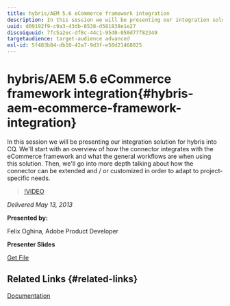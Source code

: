 ```yaml
---
title: hybris/AEM 5.6 eCommerce framework integration
description: In this session we will be presenting our integration solution for hybris into CQ. We'll start with an overview of how the connector integrates with the eCommerce framework and what the general workflows are when using this solution. Then, we'll go into more depth talking about how the connector can be extended and / or customized in order to adapt to project-specific needs.
uuid: d09192f9-c9a3-43db-8538-d581838e1e27
discoiquuid: 7fc5a2ec-df8c-44c1-95d0-050d77f82349
targetaudience: target-audience advanced
exl-id: 5f483b84-db10-42a7-9d3f-e50d21468825
---
```

# hybris/AEM 5.6 eCommerce framework integration{#hybris-aem-ecommerce-framework-integration}

In this session we will be presenting our integration solution for hybris into CQ. We'll start with an overview of how the connector integrates with the eCommerce framework and what the general workflows are when using this solution. Then, we'll go into more depth talking about how the connector can be extended and / or customized in order to adapt to project-specific needs.

>[!VIDEO](https://video.tv.adobe.com/v/19578/?quality=9)

*Delivered May 13, 2013*

**Presented by:**

Felix Oghina, Adobe Product Developer

**Presenter Slides**

[Get File](assets/hybris-aem-5-6-ecommerce-framework-integration.pdf)

## Related Links {#related-links}

[Documentation](https://docs.adobe.com/content/docs/en/cq/5-6-1/ecommerce/eCommerce-framework.html#Deploying%20eCommerce%20with%20hybris)

<!--
[Get back to the Overview](https://helpx.adobe.com/experience-manager/kt/eseminars/gems/aem-index.html)
-->
